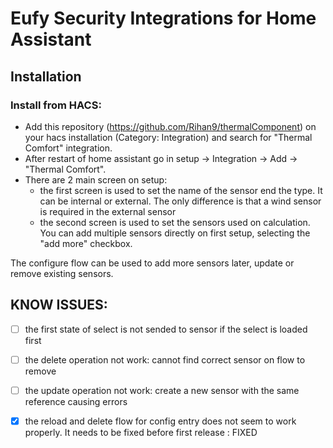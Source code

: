 # Eufy Security Integrations for Home Assistant

## Installation

### Install from HACS:

- Add this repository (https://github.com/Rihan9/thermalComponent) on your hacs installation (Category: Integration) and search for "Thermal Comfort" integration.
- After restart of home assistant go in setup -> Integration -> Add -> "Thermal Comfort".
- There are 2 main screen on setup:
    - the first screen is used to set the name of the sensor end the type. It can be internal or external. The only difference is that a wind sensor is required in the external   sensor 
    - the second screen is used to set the sensors used on calculation. You can add multiple sensors directly on first setup, selecting the "add more" checkbox.

The configure flow can be used to add more sensors later, update or remove existing sensors.


## KNOW ISSUES:

- [ ] the first state of select is not sended to sensor if the select is loaded first
- [ ] the delete operation not work: cannot find correct sensor on flow to remove
- [ ] the update operation not work: create a new sensor with the same reference causing errors
- [X] the reload and delete flow for config entry does not seem to work properly. It needs to be fixed before first release : FIXED

